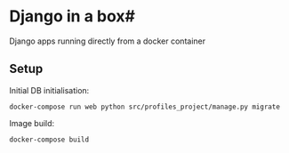 # Django in a box#

Django apps running directly from a docker container

## Setup

Initial DB initialisation:

```
docker-compose run web python src/profiles_project/manage.py migrate
```
Image build:
```
docker-compose build
```
